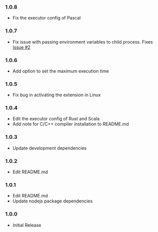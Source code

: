 ### 1.0.8
* Fix the executor config of Pascal

### 1.0.7
* Fix issue with passing environment variables to child process. Fixes [Issue #2](https://github.com/openhoangnc/vscode-io-run/issues/2)

### 1.0.6
* Add option to set the maximum execution time

### 1.0.5
* Fix bug in activating the extension in Linux

### 1.0.4
* Edit the executor config of Rust and Scala
* Add note for C/C++ compiler installation to README.md

### 1.0.3
* Update development dependencies

### 1.0.2
* Edit README.md

### 1.0.1
* Edit README.md
* Update nodejs package dependencies

### 1.0.0
* Initial Release